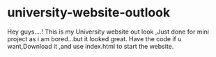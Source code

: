 # university-website-outlook
Hey guys....!
This is my University website out look ,Just done for mini project as i am bored...but it looked great.
Have the code if u want,Download it ,and use index.html to start the website.
